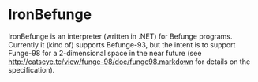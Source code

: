 IronBefunge
================

IronBefunge is an interpreter (written in .NET) for Befunge programs. Currently it (kind of) supports Befunge-93, but the intent is to support Funge-98 for a 2-dimensional space in the near future (see http://catseye.tc/view/funge-98/doc/funge98.markdown for details on the specification).
